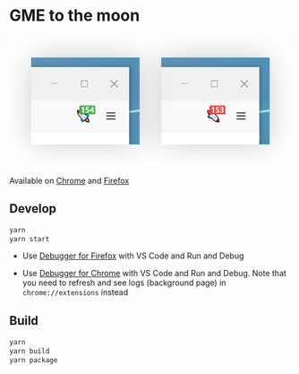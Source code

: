 # GME to the moon

![asd](screenshots/firefox.png)

Available on [Chrome](https://chrome.google.com/webstore/detail/gme-to-the-moon/hnmnjoeblnfcgfoongbfjfedjmmodamd) and [Firefox](https://addons.mozilla.org/en-US/firefox/addon/gme-to-the-moon)

## Develop

```
yarn
yarn start
```

-   Use [Debugger for Firefox](https://marketplace.visualstudio.com/items?itemName=firefox-devtools.vscode-firefox-debug) with VS Code and Run and Debug

-   Use [Debugger for Chrome](https://marketplace.visualstudio.com/items?itemName=msjsdiag.debugger-for-chrome) with VS Code and Run and Debug. Note that you need to refresh and see logs (background page) in `chrome://extensions` instead

## Build

```
yarn
yarn build
yarn package
```
